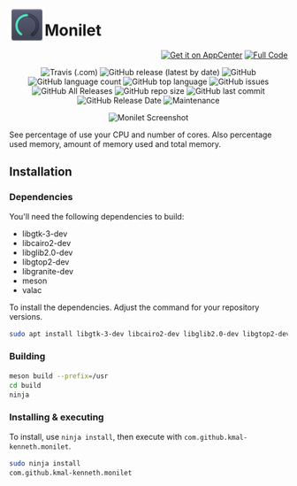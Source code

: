 <p align="center">
    <img align="left" width="64" height="64" src="data/images/icons/64/com.github.kmal-kenneth.monilet.svg">
    <h1 class="rich-diff-level-zero">Monilet</h1>
</p>

<p align="right">
  <a href="https://appcenter.elementary.io/com.github.kmal-kenneth.monilet"><img src="https://appcenter.elementary.io/badge.svg" alt="Get it on AppCenter"></a>
  <a href="https://gitlab.com/kmal-kenneth/monilet"><img src="https://raw.github.com/kmal-kenneth/monilet/master/data/images/badge.png" alt="Full Code"></a>
</p>

<p align="center">
  <img alt="Travis (.com)" src="https://img.shields.io/travis/com/kmal-kenneth/monilet">
  <img alt="GitHub release (latest by date)" src="https://img.shields.io/github/v/release/kmal-kenneth/monilet">
  <img alt="GitHub" src="https://img.shields.io/github/license/kmal-kenneth/monilet">
  <img alt="GitHub language count" src="https://img.shields.io/github/languages/count/kmal-kenneth/monilet">
  <img alt="GitHub top language" src="https://img.shields.io/github/languages/top/kmal-kenneth/monilet">
  <img alt="GitHub issues" src="https://img.shields.io/github/issues/kmal-kenneth/monilet">
  <img alt="GitHub All Releases" src="https://img.shields.io/github/downloads/kmal-kenneth/monilet/total">
  <img alt="GitHub repo size" src="https://img.shields.io/github/repo-size/kmal-kenneth/monilet">
  <img alt="GitHub last commit" src="https://img.shields.io/github/last-commit/kmal-kenneth/monilet">
  <img alt="GitHub Release Date" src="https://img.shields.io/github/release-date/kmal-kenneth/monilet">
  <img alt="Maintenance" src="https://img.shields.io/maintenance/yes/2020">
</p>

<p align="center">
    <img alt="Monilet Screenshot" src="https://raw.github.com/kmal-kenneth/monilet/master/data/images/screenshot.png">
</p>

See percentage of use your CPU and number of cores. Also percentage used memory, amount of memory used and total memory.

## Installation

### Dependencies

You'll need the following dependencies to build:

* libgtk-3-dev
* libcairo2-dev
* libglib2.0-dev
* libgtop2-dev
* libgranite-dev
* meson
* valac

To install the dependencies. Adjust the command for your repository versions.

```bash
sudo apt install libgtk-3-dev libcairo2-dev libglib2.0-dev libgtop2-dev libgranite-dev valac
```

### Building

```bash
meson build --prefix=/usr
cd build
ninja
```

### Installing & executing

To install, use `ninja install`, then execute with `com.github.kmal-kenneth.monilet`.

```bash
sudo ninja install
com.github.kmal-kenneth.monilet
```
